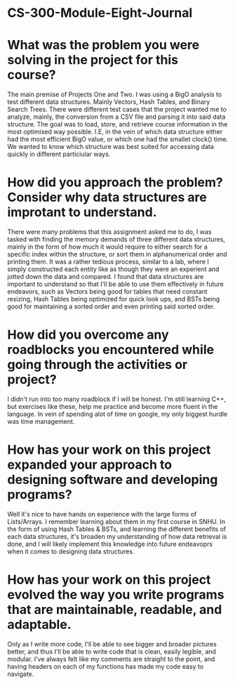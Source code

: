 # CS-300-Module-Eight-Journal

# What was the problem you were solving in the project for this course?
The main premise of Projects One and Two. I was using a BigO analysis to test different data structures. Mainly Vectors, Hash Tables, and Binary Search Trees. There were different test cases that the project wanted me to analyze, mainly, the conversion from a CSV file and parsing it into said data structure. The goal was to load, store, and retrieve course information in the most optimised way possible. I.E, in the vein of which data structure either had the most efficient BigO value, or which one had the smallet clock() time. We wanted to know which structure was best suited for accessing data quickly in different particiular ways.

# How did you approach the problem? Consider why data structures are improtant to understand.
There were many problems that this assignment asked me to do, I was tasked with finding the memory demands of three different data structures, mainly in the form of how much it would require to either search for a specific index within the structure, or sort them in alphanumerical order and printing them. It was a rather tedious process, similar to a lab, where I simply constructed each entity like as though they were an experient and jotted down the data and compared. I found that data structures are important to understand so that I'll be able to use them effectively in future endeavors, such as Vectors being good for tables that need constant resizing, Hash Tables being optimized for quick look ups, and BSTs being good for maintaining a sorted order and even printing said sorted order.

# How did you overcome any roadblocks you encountered while going through the activities or project?
I didn't run into too many roadblock if I will be honest. I'm still learning C++, but exercises like these, help me practice and become more fluent in the language. In vein of spending alot of time on google, my only biggest hurdle was time management.

# How has your work on this project expanded your approach to designing software and developing programs?
Well it's nice to have hands on experience with the large forms of Lists/Arrays. I remember learning about them in my first course in SNHU. In the form of using Hash Tables & BSTs, and learning the different benefits of each data structures, it's broaden my understanding of how data retrieval is done, and I will likely implement this knowledge into future endeavoprs when it comes to designing data structures.

# How has your work on this project evolved the way you write programs that are maintainable, readable, and adaptable.
Only as I write more code, I'll be able to see bigger and broader pictures better, and thus I'll be able to write code that is clean, easily legible, and modular. I've always felt like my comments are straight to the point, and having headers on each of my functions has made my code easy to navigate. 
